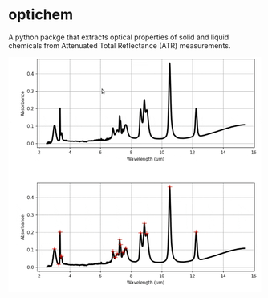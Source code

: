 # optichem
A python packge that extracts optical properties of solid and liquid chemicals from Attenuated Total Reflectance (ATR) measurements. 


![](wl_range_select.gif)
